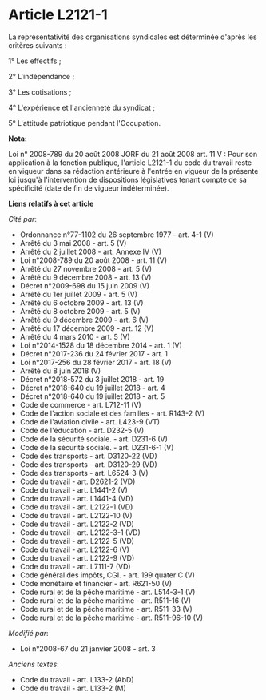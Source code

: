 # Article L2121-1

La représentativité des organisations syndicales est déterminée d'après les critères suivants :

1° Les effectifs ;

2° L'indépendance ;

3° Les cotisations ;

4° L'expérience et l'ancienneté du syndicat ;

5° L'attitude patriotique pendant l'Occupation.

**Nota:**

Loi n° 2008-789 du 20 août 2008 JORF du 21 août 2008 art. 11 V : Pour son application à la fonction publique, l'article
L2121-1 du code du travail reste en vigueur dans sa rédaction antérieure à l'entrée en vigueur de la présente loi jusqu'à
l'intervention de dispositions législatives tenant compte de sa spécificité (date de fin de vigueur indéterminée).

**Liens relatifs à cet article**

_Cité par_:

  - Ordonnance n°77-1102 du 26 septembre 1977 - art. 4-1 (V)
  - Arrêté du 3 mai 2008 - art. 5 (V)
  - Arrêté du 2 juillet 2008 - art. Annexe IV (V)
  - Loi n°2008-789 du 20 août 2008 - art. 11 (V)
  - Arrêté du 27 novembre 2008 - art. 5 (V)
  - Arrêté du 9 décembre 2008 - art. 13 (V)
  - Décret n°2009-698 du 15 juin 2009 (V)
  - Arrêté du 1er juillet 2009 - art. 5 (V)
  - Arrêté du 6 octobre 2009 - art. 13 (V)
  - Arrêté du 8 octobre 2009 - art. 5 (V)
  - Arrêté du 9 décembre 2009 - art. 6 (V)
  - Arrêté du 17 décembre 2009 - art. 12 (V)
  - Arrêté du 4 mars 2010 - art. 5 (V)
  - Loi n°2014-1528 du 18 décembre 2014 - art. 1 (V)
  - Décret n°2017-236 du 24 février 2017 - art. 1
  - Loi n°2017-256 du 28 février 2017 - art. 18 (V)
  - Arrêté du 8 juin 2018 (V)
  - Décret n°2018-572 du 3 juillet 2018 - art. 19
  - Décret n°2018-640 du 19 juillet 2018 - art. 4
  - Décret n°2018-640 du 19 juillet 2018 - art. 5
  - Code de commerce - art. L712-11  (V)
  - Code de l'action sociale et des familles - art. R143-2 (V)
  - Code de l'aviation civile - art. L423-9 (VT)
  - Code de l'éducation - art. D232-5 (V)
  - Code de la sécurité sociale. - art. D231-6 (V)
  - Code de la sécurité sociale. - art. D231-6-1 (V)
  - Code des transports - art. D3120-22 (VD)
  - Code des transports - art. D3120-29 (VD)
  - Code des transports - art. L6524-3 (V)
  - Code du travail - art. D2621-2 (VD)
  - Code du travail - art. L1441-2 (V)
  - Code du travail - art. L1441-4 (VD)
  - Code du travail - art. L2122-1 (VD)
  - Code du travail - art. L2122-10 (V)
  - Code du travail - art. L2122-2 (VD)
  - Code du travail - art. L2122-3-1 (VD)
  - Code du travail - art. L2122-5 (VD)
  - Code du travail - art. L2122-6 (V)
  - Code du travail - art. L2122-9 (VD)
  - Code du travail - art. L7111-7 (VD)
  - Code général des impôts, CGI. - art. 199 quater C (V)
  - Code monétaire et financier - art. R621-50 (V)
  - Code rural et de la pêche maritime - art. L514-3-1 (V)
  - Code rural et de la pêche maritime - art. R511-16 (V)
  - Code rural et de la pêche maritime - art. R511-33 (V)
  - Code rural et de la pêche maritime - art. R511-96-10 (V)

_Modifié par_:

  - Loi n°2008-67 du 21 janvier 2008 - art. 3

_Anciens textes_:

  - Code du travail - art. L133-2 (AbD)
  - Code du travail - art. L133-2 (M)

